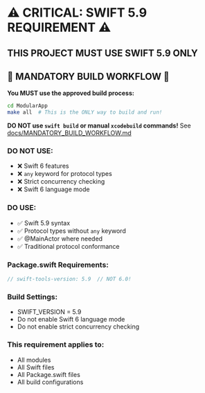 # ⚠️ CRITICAL: SWIFT 5.9 REQUIREMENT ⚠️

## THIS PROJECT MUST USE SWIFT 5.9 ONLY

## 🚨 MANDATORY BUILD WORKFLOW 🚨
**You MUST use the approved build process:**
```bash
cd ModularApp
make all  # This is the ONLY way to build and run!
```
**DO NOT use `swift build` or manual `xcodebuild` commands!**
See [docs/MANDATORY_BUILD_WORKFLOW.md](docs/MANDATORY_BUILD_WORKFLOW.md)

### DO NOT USE:
- ❌ Swift 6 features
- ❌ `any` keyword for protocol types
- ❌ Strict concurrency checking
- ❌ Swift 6 language mode

### DO USE:
- ✅ Swift 5.9 syntax
- ✅ Protocol types without `any` keyword
- ✅ @MainActor where needed
- ✅ Traditional protocol conformance

### Package.swift Requirements:
```swift
// swift-tools-version: 5.9  // NOT 6.0!
```

### Build Settings:
- SWIFT_VERSION = 5.9
- Do not enable Swift 6 language mode
- Do not enable strict concurrency checking

### This requirement applies to:
- All modules
- All Swift files
- All Package.swift files
- All build configurations